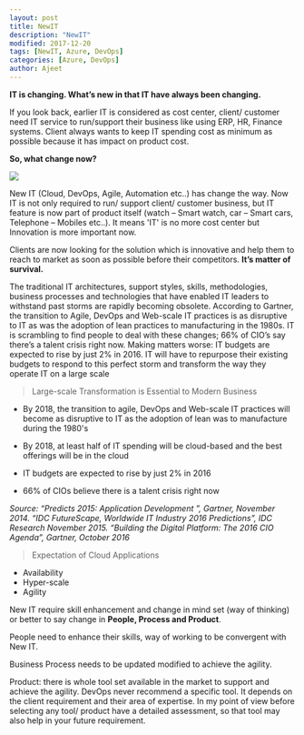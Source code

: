 ```yaml
---
layout: post
title: NewIT
description: "NewIT"
modified: 2017-12-20
tags: [NewIT, Azure, DevOps]
categories: [Azure, DevOps]
author: Ajeet
---
```


**IT is changing. What’s new in that IT have always been changing.** 

If you look back, earlier IT is considered as cost center, client/ customer need IT service to run/support their business like using ERP, HR, Finance systems. Client always wants to keep IT spending cost as minimum as possible because it has impact on product cost.

**So, what change now?**

<!--more-->
![](https://media.giphy.com/media/MsghJNDA0Od2w/giphy.gif)

New IT (Cloud, DevOps, Agile, Automation etc..) has change the way. Now IT is not only required to run/ support client/ customer business, but IT feature is now part of product itself (watch – Smart watch, car – Smart cars, Telephone – Mobiles etc..). It means 'IT' is no more cost center but Innovation is more important now.

Clients are now looking for the solution which is innovative and help them to reach to market as soon as possible before their competitors. **It’s matter of survival.**

The traditional IT architectures, support styles, skills, methodologies, business processes and technologies that have enabled IT leaders to withstand past storms are rapidly becoming obsolete. According to Gartner, the transition to Agile, DevOps and Web-scale IT practices is as disruptive to IT as was the adoption of lean practices to manufacturing in the 1980s.  IT is scrambling to find people to deal with these changes; 66% of CIO’s say there’s a talent crisis right now. Making matters worse: IT budgets are expected to rise by just 2% in 2016. IT will have to repurpose their existing budgets to respond to this perfect storm and transform the way they operate IT on a large scale

> Large-scale Transformation is Essential to Modern Business

* By 2018, the transition to agile, DevOps and Web-scale IT practices will become as disruptive to IT as the adoption of lean was to manufacture during the 1980's

* By 2018, at least half of IT spending will be cloud-based and the best offerings will be in the cloud

* IT budgets are expected to rise by just 2% in 2016

* 66% of CIOs believe there is a talent crisis right now

*Source: “Predicts 2015: Application Development ”, Gartner, November 2014. 
 “IDC FutureScape, Worldwide IT Industry 2016 Predictions”, IDC Research November 2015. 
 “Building the Digital Platform: The 2016 CIO Agenda”, Gartner, October 2016*

> Expectation of Cloud Applications

* Availability
* Hyper-scale
* Agility


New IT require skill enhancement and change in mind set (way of thinking) or better to say change in **People, Process and Product**. 

People need to enhance their skills, way of working to be convergent with New IT.

Business Process needs to be updated modified to achieve the agility.

Product: there is whole tool set available in the market to support and achieve the agility. DevOps never recommend a specific tool. It depends on the client requirement and their area of expertise. In my point of view before selecting any tool/ product have a detailed assessment, so that tool may also help in your future requirement. 
